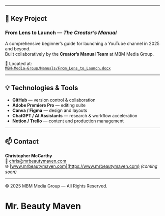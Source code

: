 
---

## 📘 Key Project
### From Lens to Launch — *The Creator’s Manual*
A comprehensive beginner’s guide for launching a YouTube channel in 2025 and beyond.  
Built collaboratively by the **Creator’s Manual Team** at MBM Media Group.

📍 Located at:  
[`MBM-Media-Group/Manuals/From_Lens_to_Launch.docx`](MBM-Media-Group/Manuals/From_Lens_to_Launch.docx)

---

## 💡 Technologies & Tools
- **GitHub** — version control & collaboration  
- **Adobe Premiere Pro** — editing suite  
- **Canva / Figma** — design and layouts  
- **ChatGPT / AI Assistants** — research & workflow acceleration  
- **Notion / Trello** — content and production management  

---

## 📫 Contact
**Christopher McCarthy**  
📧 [chris@mrbeautymaven.com](mailto:chris@mrbeautymaven.com)  
🌐 [www.mrbeautymaven.com](https://www.mrbeautymaven.com) *(coming soon)*  

---

© 2025 MBM Media Group — All Rights Reserved.
# Mr. Beauty Maven
